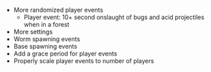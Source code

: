 * More randomized player events
  * Player event: 10+ second onslaught of bugs and acid projectiles when in a forest
* More settings
* Worm spawning events
* Base spawning events
* Add a grace period for player events
* Properly scale player events to number of players
